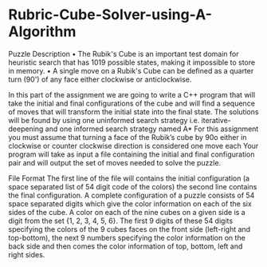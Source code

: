 # Rubric-Cube-Solver-using-A-Algorithm
Puzzle Description
•	The Rubik's Cube is an important test domain for heuristic search that has  1019  possible states, making it impossible to store in memory.
•	A single move on a Rubik's Cube can be defined as a quarter turn (90') of any face either clockwise or anticlockwise.



In this part of the assignment we are going to write a C++ program that will take the initial and final configurations of the cube and will find a sequence of moves that will transform the initial state into the final state. The solutions will be found by using one uninformed search strategy i.e. iterative-deepening and one informed search strategy named A*
For this assignment you must assume that turning a face of the Rubik’s cube by 90o either in clockwise or counter clockwise direction is considered one move each
Your program will take as input a file containing the initial and final configuration pair and will output the set of moves needed to solve the puzzle.
 

File Format
The first line of the file will contains the initial configuration (a space separated list of 54 digit  code of the colors) the second line contains the final configuration.
A complete configuration of a puzzle consists of 54 space separated digits which give the color information on each of the six sides of the cube. A color on each of the nine cubes on a given side   is a digit from the set {1, 2, 3, 4, 5, 6}. The first  9 digits of these 54 digits specifying the colors of the 9 cubes faces on the front side (left-right and top-bottom), the next 9 numbers specifying the color information on the back side and then comes the color information of top, bottom, left and right sides.
